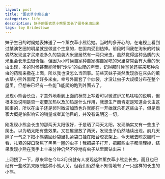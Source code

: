 ```yaml
---
layout: post
title: "薰衣草小熊长虫"
categories: life
description: 妹子的薰衣草小熊里面长了很多米虫出来
tags: toy Bridestowe
---
```

妹子生日的时候她表妹送了一个薰衣草小熊给她。当时的多开心的，在电视上看到过某演艺圈的明星就是做这个生意的，在国内受到热捧。前段时间我在淘米的时候偶然发现这才买来没多久的袋装大米里居然有一两只米虫，虽然觉得这种品质的大米里会长米虫很奇怪，但因为小时候自家种自家碾自家吃的米里常常会有大量的米虫出现，多的时候甚至能听到“沙沙”的虫爬的声音，记得那时候爸爸还买来那种杀虫的药粉来撒在上面，所以我也没怎么当回事。前些天妹子突然发现放在床头的薰衣草小熊外面爬了好多米虫，幸亏外面套了个纱袋，才没让虫子大规模分布在整个屋里，但想来已经有一些能飞能爬的跑到外面去了。

发现小熊会长虫，才意外地看到上面的标签上写着可以微波炉加热啥啥的说明，但根本没说明是否一定要加热以及加热是什么作用，我想生产商肯定是知道会长虫这回事的，所以在虫子还是卵时微波加热也许就能在一开始就杀死这些虫子，但是商家大概是怕影响它的销量或者其他目的，并没有说明这一切。

刚发现小熊会长虫的那两天太阳很好，于是晒了两天太阳，发现确实又有一些虫子爬出，以为晒太阳有些效果。又在屋里放了两天，发现虫子仍然陆续出现。前几天妹子一气之下把小熊装回纱袋里扎紧袋口挂在阳台晾衣架上，今天我去晾衣服时一看，扎紧的袋口聚焦了黑黑一圈的虫子！我把袋子打开，把那些虫子都清理掉，结果发现小熊在我手上十来分钟仍然不停地有虫子从里面钻出来！

上网搜了一下，原来早在今年3月份就有人发现这种薰衣草小熊会长虫，而且也已经有一些政策来限制这种小熊入关，但我们仍然毫不知情地有了一只这样的长虫的小熊。
